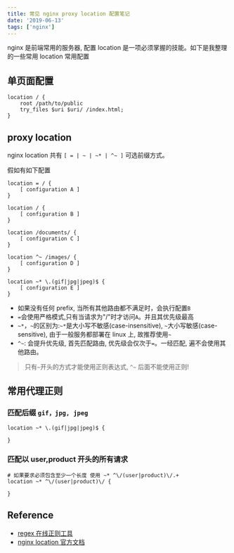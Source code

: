 ```yaml
---
title: 常见 nginx proxy location 配置笔记
date: '2019-06-13'
tags: ['nginx']
---
```


nginx 是前端常用的服务器, 配置 location 是一项必须掌握的技能。如下是我整理的一些常用 location 常用配置

## 单页面配置

```nginx
location / {
    root /path/to/public
    try_files $uri $uri/ /index.html;
}
```

## proxy location

nginx location 共有 `[ = | ~ | ~* | ^~ ]` 可选前缀方式。

假如有如下配置

```nginx
location = / {
    [ configuration A ]
}

location / {
    [ configuration B ]
}

location /documents/ {
    [ configuration C ]
}

location ^~ /images/ {
    [ configuration D ]
}

location ~* \.(gif|jpg|jpeg)$ {
    [ configuration E ]
}
```

- 如果没有任何 prefix, 当所有其他路由都不满足时，会执行配置`B`
- `=`会使用严格模式,只有当请求为"/"时才访问`A`。并且其优先级最高
- `~*`，`~`的区别为:`~*`是大小写不敏感(case-insensitive), `~`大小写敏感(case-sensitive), 由于一般服务都部署在 linux 上, 故推荐使用`~`
- `^~`: 会提升优先级, 首先匹配路由, 优先级会仅次于`=`。一经匹配, 遍不会使用其他路由。

> 只有`~`开头的方式才能使用正则表达式, `^~` 后面不能使用正则!

## 常用代理正则

### 匹配后缀 `gif，jpg, jpeg`

```nginx
location ~* \.(gif|jpg|jpeg)$ {

}
```

### 匹配以 user,product 开头的所有请求

```nginx
# 如果要求必须包含至少一个长度 使用 ~* ^\/(user|product)\/.+
location ~* ^\/(user|product)\/ {

}
```

## Reference

- [regex 在线正则工具](https://regex101.com/)
- [nginx location 官方文档](http://nginx.org/en/docs/http/ngx_http_core_module.html#location)
